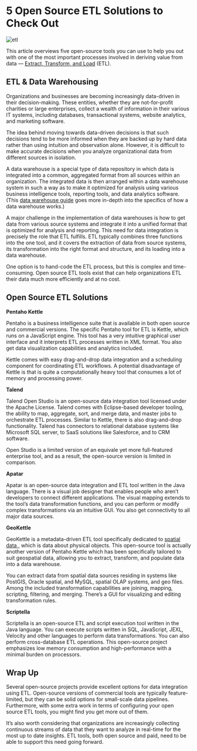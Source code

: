 # 5 Open Source ETL Solutions to Check Out

![etl](https://cdn.pixabay.com/photo/2017/02/01/20/47/integration-2031395_1280.png)

This article overviews five open-source tools you can use to help you out with one of the most important processes involved in deriving value from data — [Extract, Transform, and Load](http://www.etldatabase.com/etl-process/) (ETL). 

## ETL & Data Warehousing
Organizations and businesses are becoming increasingly data-driven in their decision-making. These entities, whether they are not-for-profit charities or large enterprises, collect a wealth of information in their various IT systems, including databases, transactional systems, website analytics, and marketing software. 

The idea behind moving towards data-driven decisions is that such decisions tend to be more informed when they are backed up by hard data rather than using intuition and observation alone. However, it is difficult to make accurate decisions when you analyze organizational data from different sources in isolation. 

A data warehouse is a special type of data repository in which data is integrated into a common, aggregated format from all sources within an organization. The integrated data is then arranged within a data warehouse system in such a way as to make it optimized for analysis using various business intelligence tools, reporting tools, and data analytics software. (This [data warehouse guide](https://panoply.io/data-warehouse-guide/) goes more in-depth into the specifics of how a data warehouse works.)

A major challenge in the implementation of data warehouses is how to get data from various source systems and integrate it into a unified format that is optimized for analysis and reporting. This need for data integration is precisely the role that ETL fulfills. ETL typically combines three functions into the one tool, and it covers the extraction of data from source systems, its transformation into the right format and structure, and its loading into a data warehouse. 

One option is to hand-code the ETL process, but this is complex and time-consuming. Open source ETL tools exist that can help organizations ETL their data much more efficiently and at no cost. 

## Open Source ETL Solutions

**Pentaho Kettle**

Pentaho is a business intelligence suite that  is available in both open source and commercial versions. The specific Pentaho tool for ETL is Kettle, which runs on a JavaScript engine. This tool has a very intuitive graphical user interface and it interprets ETL processes written in XML format. You also get data visualization capabilities and analytics included. 

Kettle comes with easy drag-and-drop data integration and a scheduling component for coordinating ETL workflows. A potential disadvantage of Kettle is that is quite a computationally heavy tool that consumes a lot of memory and processing power. 

**Talend**

Talend Open Studio is an open-source data integration tool licensed under the Apache License. Talend comes with Eclipse-based developer tooling, the ability to map, aggregate, sort, and merge data, and master jobs to orchestrate ETL processes. Similar to Kettle, there is also drag-and-drop functionality. Talend has connectors to relational database systems like Microsoft SQL server, to SaaS solutions like Salesforce, and to CRM software. 

Open Studio is a limited version of an equivale yet more full-featured enterprise tool, and as a result, the open-source version is limited in comparison.   

**Apatar**

Apatar is an open-source data integration and ETL tool written in the Java language. There is a visual job designer that enables people who aren’t developers to connect different applications. The visual mapping extends to the tool’s data transformation functions, and you can perform or modify complex transformations via an intuitive GUI. You also get connectivity to all major data sources.  

**GeoKettle**

GeoKettle is a metadata-driven ETL tool specifically dedicated to [spatial data ](https://searchsqlserver.techtarget.com/definition/spatial-data), which is data about physical objects. This open-source tool is actually another version of Pentaho Kettle which has been specifically tailored to suit geospatial data, allowing you to extract, transform, and populate data into a data warehouse. 

You can extract data from spatial data sources residing in systems like PostGIS, Oracle spatial, and MySQL, spatial OLAP systems, and geo files. Among the included transformation capabilities are joining, mapping, scripting, filtering, and merging. There’s a GUI for visualizing and editing transformation rules. 

**Scriptella**

Scriptella is an open-source ETL and script execution tool written in the Java language. You can execute scripts written in SQL, JavaScript, JEXL, Velocity and other languages to perform data transformations. You can also perform cross-database ETL operations. This open-source project emphasizes low memory consumption and high-performance with a minimal burden on processors.  

## Wrap Up
Several open-source projects provide excellent options for data integration using ETL. Open-source versions of commercial tools are typically feature-limited, but they can be solid options for small-scale data pipelines. Furthermore, with some extra work in terms of configuring your open source ETL tools, you might find you get more out of them. 

It’s also worth considering that organizations are increasingly collecting continuous streams of data that they want to analyze in real-time for the most up to date insights. ETL tools, both open source and paid, need to be able to support this need going forward. 
